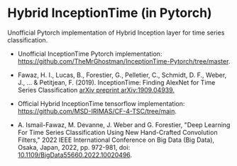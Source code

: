 # Hybrid InceptionTime (in Pytorch)

Unofficial Pytorch implementation of Hybrid Inception layer for time series classification.

* Unofficial InceptionTime Pytorch implementation: https://github.com/TheMrGhostman/InceptionTime-Pytorch/tree/master.

* Fawaz, H. I., Lucas, B., Forestier, G., Pelletier, C., Schmidt, D. F., Weber, J., ... & Petitjean, F. (2019). InceptionTime: Finding AlexNet for Time Series Classification [arXiv preprint arXiv:1909.04939.](https://arxiv.org/abs/1909.04939)

* Official Hybrid InceptionTime tensorflow implementation: https://github.com/MSD-IRIMAS/CF-4-TSC/tree/main.

* A. Ismail-Fawaz, M. Devanne, J. Weber and G. Forestier, "Deep Learning For Time Series Classification Using New Hand-Crafted Convolution Filters," 2022 IEEE International Conference on Big Data (Big Data), Osaka, Japan, 2022, pp. 972-981, doi: [10.1109/BigData55660.2022.10020496](https://doi.org/10.1109/BigData55660.2022.10020496).